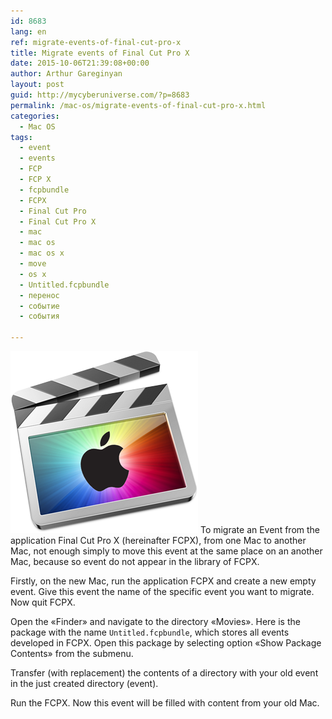 ```yaml
---
id: 8683
lang: en
ref: migrate-events-of-final-cut-pro-x
title: Migrate events of Final Cut Pro X
date: 2015-10-06T21:39:08+00:00
author: Arthur Gareginyan
layout: post
guid: http://mycyberuniverse.com/?p=8683
permalink: /mac-os/migrate-events-of-final-cut-pro-x.html
categories:
  - Mac OS
tags:
  - event
  - events
  - FCP
  - FCP X
  - fcpbundle
  - FCPX
  - Final Cut Pro
  - Final Cut Pro X
  - mac
  - mac os
  - mac os x
  - move
  - os x
  - Untitled.fcpbundle
  - перенос
  - событие
  - события

---
```


![thumb](/images/fcpx-apple.png)
To migrate an Event from the application Final Cut Pro X (hereinafter FCPX), from one Mac to another Mac, not enough simply to move this event at the same place on an another Mac, because so event do not appear in the library of FCPX.


Firstly, on the new Mac, run the application FCPX and create a new empty event. Give this event the name of the specific event you want to migrate. Now quit FCPX. 

Open the «Finder» and navigate to the directory «Movies». Here is the package with the name `Untitled.fcpbundle`, which stores all events developed in FCPX. Open this package by selecting option «Show Package Contents» from the submenu.

Transfer (with replacement) the contents of a directory with your old event in the just created directory (event).

Run the FCPX. Now this event will be filled with content from your old Mac.
